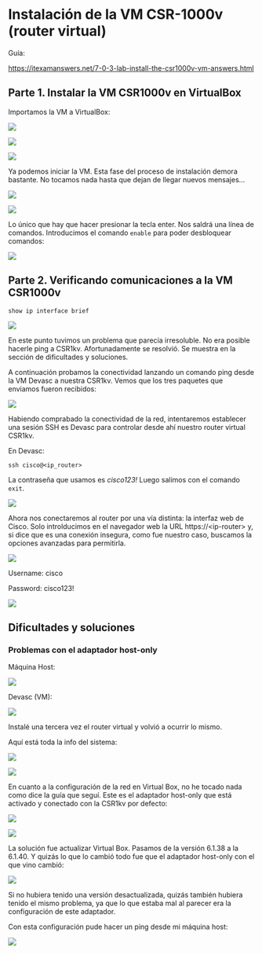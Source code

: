 # Instalación de la VM CSR-1000v (router virtual)

Guía: 

https://itexamanswers.net/7-0-3-lab-install-the-csr1000v-vm-answers.html

## Parte 1. Instalar la VM CSR1000v en VirtualBox

Importamos la VM a VirtualBox:

![](pics_gifs/2023-01-08-20-05-43.png)

![](pics_gifs/2023-01-07-23-40-31.png)

![](pics_gifs/2023-01-07-23-41-26.png)

Ya podemos iniciar la VM. Esta fase del proceso de instalación demora bastante. No tocamos nada hasta que dejan de llegar nuevos mensajes...

![](pics_gifs/2023-01-07-23-52-07.png)

![](pics_gifs/2023-01-07-23-59-17.png)

Lo único que hay que hacer presionar la tecla enter. Nos saldrá una línea de comandos. Introducimos el comando `enable` para poder desbloquear comandos:


![](pics_gifs/2023-01-08-00-09-42.png)

## Parte 2. Verificando comunicaciones a la VM CSR1000v

```
show ip interface brief
```

![](pics_gifs/2023-01-08-20-45-30.png)

En este punto tuvimos un problema que parecía irresoluble. No era posible hacerle ping a CSR1kv. Afortunadamente se resolvió. Se muestra en la sección de dificultades y soluciones.

A continuación probamos la conectividad lanzando un comando ping desde la VM Devasc a nuestra CSR1kv. Vemos que los tres paquetes que enviamos fueron recibidos:

![](pics_gifs/2023-01-09-20-18-40.png)

Habiendo comprabado la conectividad de la red, intentaremos establecer una sesión SSH es Devasc para controlar desde ahí nuestro router virtual CSR1kv.

En Devasc:

```
ssh cisco@<ip_router>
```

La contraseña que usamos es _cisco123!_ Luego salimos con el comando `exit`.

![](pics_gifs/2023-01-09-20-29-51.png)

Ahora nos conectaremos al router por una vía distinta: la interfaz web de Cisco. Solo introlducimos en el navegador web la URL https://\<ip-router> y, si dice que es una conexión insegura, como fue nuestro caso, buscamos la opciones avanzadas para permitirla. 

![](pics_gifs/2023-01-09-20-36-33.png)

Username: cisco

Password: cisco123!

![](pics_gifs/2023-01-09-20-40-36.png)

## Dificultades y soluciones

### Problemas con el adaptador host-only

Máquina Host:

![](pics_gifs/2023-01-08-20-53-00.png)

Devasc (VM):

![](pics_gifs/2023-01-08-21-00-12.png)

Instalé una tercera vez el router virtual y volvió a ocurrir lo mismo.

Aquí está toda la info del sistema:

![](pics_gifs/2023-01-09-00-38-40.png)

![](pics_gifs/2023-01-09-00-39-13.png)

En cuanto a la configuración de la red en Virtual Box, no he tocado nada como dice la guía que seguí. Este es el adaptador host-only que está activado y conectado con la CSR1kv por defecto:

![](pics_gifs/2023-01-09-09-59-13.png)

![](pics_gifs/2023-01-09-10-00-10.png)

La solución fue actualizar Virtual Box. Pasamos de la versión 6.1.38 a la  6.1.40. Y quizás lo que lo cambió todo fue que el adaptador host-only con el que vino cambió:

![](pics_gifs/2023-01-09-19-51-52.png)

Si no hubiera tenido una versión desactualizada, quizás también hubiera tenido el mismo problema, ya que lo que estaba mal al parecer era la configuración de este adaptador.

Con esta configuración pude hacer un ping desde mi máquina host:

![](pics_gifs/2023-01-09-19-54-13.png)